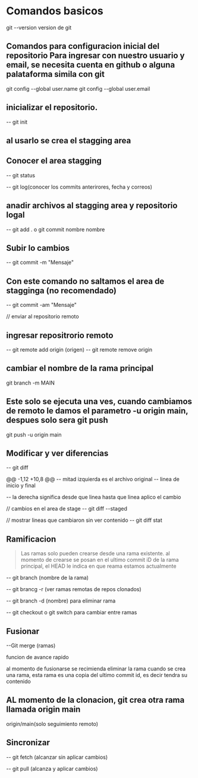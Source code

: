 # Comandos basicos
git --version version de git

## Comandos para configuracion inicial del repositorio Para ingresar con nuestro usuario y email, se necesita cuenta en github o alguna palataforma simila con git

git config --global user.name
git config --global user.email

## inicializar el repositorio.

-- git init

## al usarlo se crea el stagging area

## Conocer el area stagging

-- git status

-- git log(conocer los commits anterirores, fecha y correos)

## anadir archivos al stagging area y repositorio logal

-- git add . o git commit nombre nombre 

## Subir lo cambios

-- git commit -m "Mensaje"

## Con este comando no saltamos el area de stagginga (no recomendado)

-- git commit -am "Mensaje"

// enviar al repositorio remoto
## ingresar repositrorio remoto
-- git remote add origin (origen)
-- git remote remove origin
## cambiar el nombre de la rama principal

git branch -m MAIN

## Este solo se ejecuta una ves, cuando cambiamos de remoto le damos el parametro -u origin main, despues solo sera git push

git push -u origin main

## Modificar y ver diferencias

-- git diff

@@ -1,12 +10,8 @@
-- mitad izquierda es el archivo original
-- linea de inicio y final

-- la derecha significa desde que linea hasta que linea
aplico el cambio

// cambios en el area de stage
-- git diff --staged

// mostrar lineas que cambiaron sin ver contenido
-- git diff stat

## Ramificacion
>Las ramas solo pueden crearse desde una rama existente.
al momento de crearse se posan en el ultimo commit iD de la rama principal, el HEAD le indica en que reama estamos actualmente

-- git branch (nombre de la rama)

-- git brancg -r (ver ramas remotas de repos clonados)

-- git branch -d (nombre) para eliminar rama

-- git checkout o git switch para cambiar entre ramas

## Fusionar

--Git merge (ramas)

funcion de avance rapido

al momento de fusionarse se recimienda eliminar la rama 
cuando se crea una rama, esta rama es una copia del ultimo commit id, es decir tendra su contenido

## AL momento de la clonacion, git crea otra rama llamada origin main

origin/main(solo seguimiento remoto)

## Sincronizar

-- git fetch (alcanzar sin aplicar cambios)

-- git pull (alcanza y aplicar cambios)